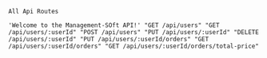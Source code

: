 `All Api Routes`

`'Welcome to the Management-SOft API!'
    "GET /api/users"
    "GET /api/users/:userId"
    "POST /api/users"
    "PUT /api/users/:userId"
    "DELETE /api/users/:userId"
    "PUT /api/users/:userId/orders"
    "GET /api/users/:userId/orders"
    "GET /api/users/:userId/orders/total-price" 
`
